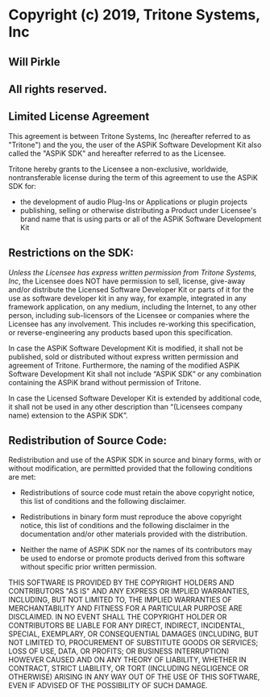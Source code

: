 
# Copyright (c) 2019, Tritone Systems, Inc
## Will Pirkle
## All rights reserved.

## Limited License Agreement
This agreement is between Tritone Systems, Inc (hereafter referred to as "Tritone")
and the you, the user of the ASPiK Software Development Kit also called the
"ASPiK SDK" and hereafter referred to as the Licensee.

Tritone hereby grants to the Licensee a non-exclusive, worldwide,
nontransferable license during the term of this agreement to use the
ASPiK SDK for:

* the development of audio Plug-Ins or Applications or plugin projects
* publishing, selling or otherwise distributing a Product under Licensee's brand name
  that is using parts or all of the ASPiK Software Development Kit

## Restrictions on the SDK:
*Unless the Licensee has express written permission from Tritone Systems, Inc*, the
Licensee does NOT have permission to sell, license, give-away and/or distribute the
Licensed Software Developer Kit or parts of it for the use as software developer
kit in any way, for example, integrated in any framework application,
on any medium, including the Internet, to any other person, including
sub-licensors of the Licensee or companies where the Licensee has any involvement.
This includes re-working this specification, or reverse-engineering
any products based upon this specification.

In case the ASPiK Software Development Kit is modified, it shall not be published,
sold or distributed without express written permission and agreement of Tritone.
Furthermore, the naming of the modified ASPiK Software Development Kit
shall not include “ASPiK SDK” or any combination containing the ASPiK brand
without permission of Tritone.

In case the Licensed Software Developer Kit is extended by additional code,
it shall not be used in any other description than “(Licensees company name)
extension to the ASPiK SDK”.

## Redistribution of Source Code:
Redistribution and use of the ASPiK SDK in source and binary forms,
with or without modification, are permitted provided that the following
conditions are met:

* Redistributions of source code must retain the above copyright notice, this
  list of conditions and the following disclaimer.

* Redistributions in binary form must reproduce the above copyright notice,
  this list of conditions and the following disclaimer in the documentation
  and/or other materials provided with the distribution.

* Neither the name of ASPiK SDK nor the names of its
  contributors may be used to endorse or promote products derived from
  this software without specific prior written permission.

THIS SOFTWARE IS PROVIDED BY THE COPYRIGHT HOLDERS AND CONTRIBUTORS "AS IS"
AND ANY EXPRESS OR IMPLIED WARRANTIES, INCLUDING, BUT NOT LIMITED TO, THE
IMPLIED WARRANTIES OF MERCHANTABILITY AND FITNESS FOR A PARTICULAR PURPOSE ARE
DISCLAIMED. IN NO EVENT SHALL THE COPYRIGHT HOLDER OR CONTRIBUTORS BE LIABLE
FOR ANY DIRECT, INDIRECT, INCIDENTAL, SPECIAL, EXEMPLARY, OR CONSEQUENTIAL
DAMAGES (INCLUDING, BUT NOT LIMITED TO, PROCUREMENT OF SUBSTITUTE GOODS OR
SERVICES; LOSS OF USE, DATA, OR PROFITS; OR BUSINESS INTERRUPTION) HOWEVER
CAUSED AND ON ANY THEORY OF LIABILITY, WHETHER IN CONTRACT, STRICT LIABILITY,
OR TORT (INCLUDING NEGLIGENCE OR OTHERWISE) ARISING IN ANY WAY OUT OF THE USE
OF THIS SOFTWARE, EVEN IF ADVISED OF THE POSSIBILITY OF SUCH DAMAGE.
